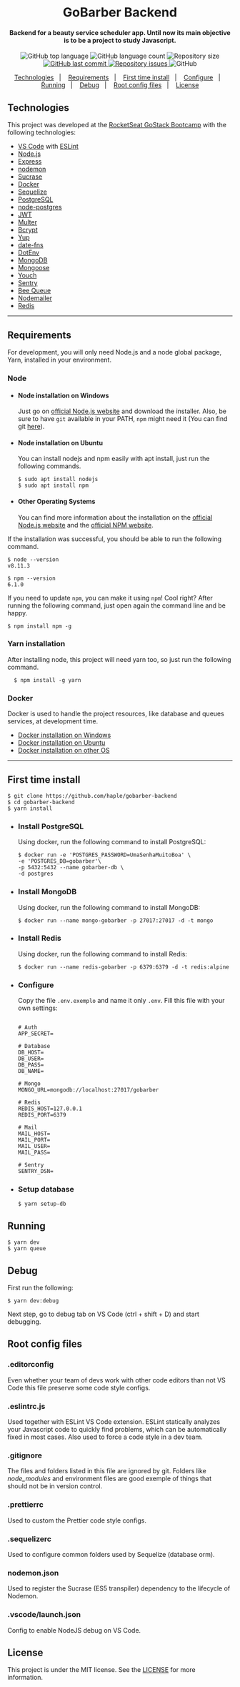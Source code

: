 <h1 align="center">
    GoBarber Backend
</h1>

<h4 align="center">
  Backend for a beauty service scheduler app. Until now its main objective is to be a project to study Javascript.
</h4>
<p align="center">
  <img alt="GitHub top language" src="https://img.shields.io/github/languages/top/haple/gobarber-backend.svg">

  <img alt="GitHub language count" src="https://img.shields.io/github/languages/count/haple/gobarber-backend.svg">

  <!--FALTA COLOCAR A QUALIDADE DE CÓDIGO-->

  <img alt="Repository size" src="https://img.shields.io/github/repo-size/haple/gobarber-backend.svg">
  <a href="https://github.com/haple/gobarber-backend.svg/commits/master">
    <img alt="GitHub last commit" src="https://img.shields.io/github/last-commit/haple/gobarber-backend.svg">
  </a>

  <a href="https://github.com/haple/gobarber-backend.svg/issues">
    <img alt="Repository issues" src="https://img.shields.io/github/issues/haple/gobarber-backend.svg">
  </a>

  <img alt="GitHub" src="https://img.shields.io/github/license/haple/gobarber-backend.svg">
</p>

<p align="center">
  <a href="#technologies">Technologies</a>&nbsp;&nbsp;&nbsp;|&nbsp;&nbsp;&nbsp;
  <a href="#requirements">Requirements</a>&nbsp;&nbsp;&nbsp;|&nbsp;&nbsp;&nbsp;
  <a href="#first-time-install">First time install</a>&nbsp;&nbsp;&nbsp;|&nbsp;&nbsp;&nbsp;
  <a href="#configure">Configure</a>&nbsp;&nbsp;&nbsp;|&nbsp;&nbsp;&nbsp;
  <a href="#running">Running</a>&nbsp;&nbsp;&nbsp;|&nbsp;&nbsp;&nbsp;
  <a href="#debug">Debug</a>&nbsp;&nbsp;&nbsp;|&nbsp;&nbsp;&nbsp;
  <a href="#root-config-files">Root config files</a>&nbsp;&nbsp;&nbsp;|&nbsp;&nbsp;&nbsp;
  <a href="#license">License</a>

</p>


## Technologies

This project was developed at the [RocketSeat GoStack Bootcamp](https://rocketseat.com.br/bootcamp) with the following technologies:

-  [VS Code](https://code.visualstudio.com/) with [ESLint](https://marketplace.visualstudio.com/items?itemName=dbaeumer.vscode-eslint)
-  [Node.js](https://nodejs.org)
-  [Express](https://expressjs.com/)
-  [nodemon](https://nodemon.io/)
-  [Sucrase](https://github.com/alangpierce/sucrase)
-  [Docker](https://www.docker.com/docker-community)
-  [Sequelize](http://docs.sequelizejs.com/)
-  [PostgreSQL](https://www.postgresql.org/)
-  [node-postgres](https://www.npmjs.com/package/pg)
-  [JWT](https://jwt.io/)
-  [Multer](https://github.com/expressjs/multer)
-  [Bcrypt](https://www.npmjs.com/package/bcrypt)
-  [Yup](https://www.npmjs.com/package/yup)
-  [date-fns](https://date-fns.org/)
-  [DotEnv](https://www.npmjs.com/package/dotenv)
-  [MongoDB](https://www.mongodb.com/)
-  [Mongoose](https://mongoosejs.com/)
-  [Youch](https://www.npmjs.com/package/youch)
-  [Sentry](https://sentry.io/)
-  [Bee Queue](https://www.npmjs.com/package/bcrypt)
-  [Nodemailer](https://nodemailer.com/about/)
-  [Redis](https://redis.io/)

---
## Requirements

For development, you will only need Node.js and a node global package, Yarn, installed in your environment.

### Node
- #### Node installation on Windows

  Just go on [official Node.js website](https://nodejs.org/) and download the installer.
Also, be sure to have `git` available in your PATH, `npm` might need it (You can find git [here](https://git-scm.com/)).

- #### Node installation on Ubuntu

  You can install nodejs and npm easily with apt install, just run the following commands.

      $ sudo apt install nodejs
      $ sudo apt install npm

- #### Other Operating Systems
  You can find more information about the installation on the [official Node.js website](https://nodejs.org/) and the [official NPM website](https://npmjs.org/).

If the installation was successful, you should be able to run the following command.

    $ node --version
    v8.11.3

    $ npm --version
    6.1.0

If you need to update `npm`, you can make it using `npm`! Cool right? After running the following command, just open again the command line and be happy.

    $ npm install npm -g

###
### Yarn installation
  After installing node, this project will need yarn too, so just run the following command.

      $ npm install -g yarn

### Docker
  Docker is used to handle the project resources, like database and queues services, at development time.
- [Docker installation on Windows](https://docs.docker.com/toolbox/toolbox_install_windows/)
- [Docker installation on Ubuntu](https://docs.docker.com/install/linux/docker-ce/ubuntu/)
- [Docker installation on other OS](https://docs.docker.com/install/linux/)

---

## First time install

    $ git clone https://github.com/haple/gobarber-backend
    $ cd gobarber-backend
    $ yarn install

  - ### Install PostgreSQL
    Using docker, run the following command to install PostgreSQL:
    ```
    $ docker run -e 'POSTGRES_PASSWORD=UmaSenhaMuitoBoa' \
    -e 'POSTGRES_DB=gobarber'\
    -p 5432:5432 --name gobarber-db \
    -d postgres

    ```

  - ### Install MongoDB
    Using docker, run the following command to install MongoDB:
    ```
    $ docker run --name mongo-gobarber -p 27017:27017 -d -t mongo
    ```

  - ### Install Redis
    Using docker, run the following command to install Redis:
    ```
    $ docker run --name redis-gobarber -p 6379:6379 -d -t redis:alpine
    ```


  - ### Configure
    Copy the file `.env.exemplo` and name it only `.env`. Fill this file with
    your own settings:

    ```

    # Auth
    APP_SECRET=

    # Database
    DB_HOST=
    DB_USER=
    DB_PASS=
    DB_NAME=

    # Mongo
    MONGO_URL=mongodb://localhost:27017/gobarber

    # Redis
    REDIS_HOST=127.0.0.1
    REDIS_PORT=6379

    # Mail
    MAIL_HOST=
    MAIL_PORT=
    MAIL_USER=
    MAIL_PASS=

    # Sentry
    SENTRY_DSN=

    ```

  - ### Setup database
    ```
    $ yarn setup-db
    ```

## Running

    $ yarn dev
    $ yarn queue

## Debug
First run the following:

    $ yarn dev:debug

Next step, go to debug tab on VS Code (ctrl + shift + D) and start debugging.


## Root config files

  ### .editorconfig
  Even whether your team of devs work with other code editors than not VS Code this file preserve some code style configs.

  ### .eslintrc.js
  Used together with ESLint VS Code extension. ESLint statically analyzes your Javascript code to quickly find problems, which can be automatically fixed in most cases. Also used to force a code style in a dev team.

  ### .gitignore
  The files and folders listed in this file are ignored by git. Folders like *node_modules* and environment files are good exemple of things that should not be in version control.

  ### .prettierrc
  Used to custom the Prettier code style configs.

  ### .sequelizerc
  Used to configure common folders used by Sequelize (database orm).

  ### nodemon.json
  Used to register the Sucrase (ES5 transpiler) dependency to the lifecycle of Nodemon.

  ### .vscode/launch.json
  Config to enable NodeJS debug on VS Code.

## License
This project is under the MIT license. See the [LICENSE](https://github.com/haple/gobarber-backend/blob/master/LICENSE) for more information.

<!-- ## Simple build for production

    $ yarn build -->


